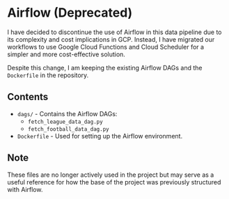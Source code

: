 # Airflow  (Deprecated)

I have decided to discontinue the use of Airflow in this data pipeline due to its complexity and cost implications in GCP. Instead, I have migrated our workflows to use Google Cloud Functions and Cloud Scheduler for a simpler and more cost-effective solution.

Despite this change, I am  keeping the existing Airflow DAGs and the `Dockerfile` in the repository.

## Contents

- `dags/` - Contains the Airflow DAGs:
  - `fetch_league_data_dag.py`
  - `fetch_football_data_dag.py`
- `Dockerfile` - Used for setting up the Airflow environment.

## Note

These files are no longer actively used in the project but may serve as a useful reference for how the base of the project was previously structured with Airflow.
